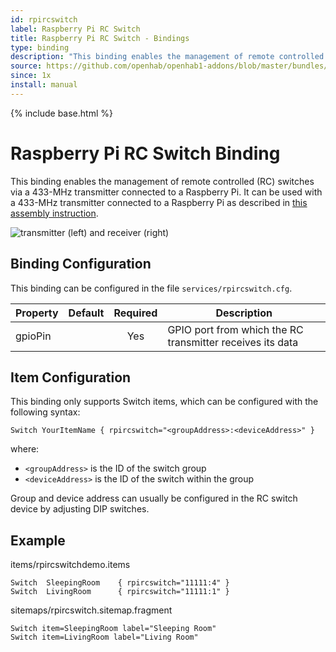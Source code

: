 ```yaml
---
id: rpircswitch
label: Raspberry Pi RC Switch
title: Raspberry Pi RC Switch - Bindings
type: binding
description: "This binding enables the management of remote controlled (RC) switches via a 433-MHz transmitter connected to a Raspberry Pi.  It can be used with a 433-MHz transmitter connected to a Raspberry Pi as described in [this assembly instruction](https://www.raspberrypi.org/forums/viewtopic.php?f=37&t=66946)."
source: https://github.com/openhab/openhab1-addons/blob/master/bundles/binding/org.openhab.binding.rpircswitch/README.md
since: 1x
install: manual
---
```


<!-- Attention authors: Do not edit directly. Please add your changes to the appropriate source repository -->

{% include base.html %}

# Raspberry Pi RC Switch Binding

This binding enables the management of remote controlled (RC) switches via a 433-MHz transmitter connected to a Raspberry Pi.  It can be used with a 433-MHz transmitter connected to a Raspberry Pi as described in [this assembly instruction](https://www.raspberrypi.org/forums/viewtopic.php?f=37&t=66946).

![transmitter (left) and receiver (right)](https://lh4.googleusercontent.com/-dFv2BHCIHIw/Utrbo8PJsLI/AAAAAAAADAY/IhZOiytTX2Y/w740-h450-no/modules.png)

## Binding Configuration

This binding can be configured in the file `services/rpircswitch.cfg`.

| Property | Default | Required | Description |
|----------|---------|:--------:|-------------|
| gpioPin  |         |   Yes    | GPIO port from which the RC transmitter receives its data |

## Item Configuration

This binding only supports Switch items, which can be configured with the following syntax:

```
Switch YourItemName { rpircswitch="<groupAddress>:<deviceAddress>" }
```

where:

* `<groupAddress>` is the ID of the switch group
* `<deviceAddress>` is the ID of the switch within the group

Group and device address can usually be configured in the RC switch device by adjusting DIP switches.

## Example

items/rpircswitchdemo.items

```
Switch	SleepingRoom	{ rpircswitch="11111:4" }
Switch	LivingRoom		{ rpircswitch="11111:1" }
```

sitemaps/rpircswitch.sitemap.fragment

```
Switch item=SleepingRoom label="Sleeping Room"
Switch item=LivingRoom label="Living Room"
```
